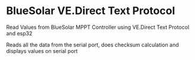 # BlueSolar VE.Direct Text Protocol
Read Values from BlueSolar MPPT Controller using VE.Direct Text Protocol and esp32

Reads all the data from the serial port, does checksum calculation and displays values on serial port
